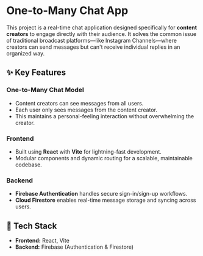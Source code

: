 # One-to-Many Chat App

This project is a real-time chat application designed specifically for **content creators** to engage directly with their audience. It solves the common issue of traditional broadcast platforms—like Instagram Channels—where creators can send messages but can't receive individual replies in an organized way.

## ✨ Key Features

### One-to-Many Chat Model
- Content creators can see messages from all users.
- Each user only sees messages from the content creator.
- This maintains a personal-feeling interaction without overwhelming the creator.

### Frontend
- Built using **React** with **Vite** for lightning-fast development.
- Modular components and dynamic routing for a scalable, maintainable codebase.

### Backend
- **Firebase Authentication** handles secure sign-in/sign-up workflows.
- **Cloud Firestore** enables real-time message storage and syncing across users.

## 📁 Tech Stack
- **Frontend:** React, Vite  
- **Backend:** Firebase (Authentication & Firestore)
